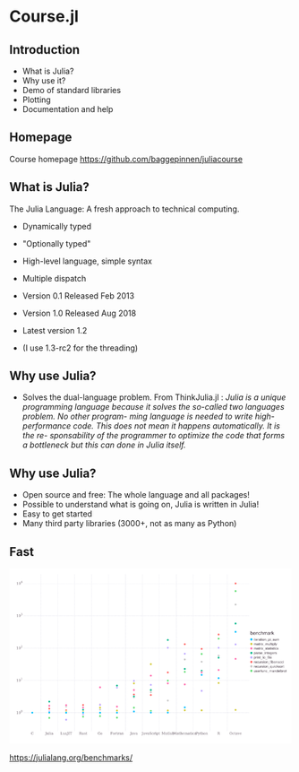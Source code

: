 # Course.jl

## Introduction
- What is Julia?
- Why use it?
- Demo of standard libraries
- Plotting
- Documentation and help

## Homepage
Course homepage
https://github.com/baggepinnen/juliacourse

## What is Julia?
The Julia Language: A fresh approach to technical computing.

- Dynamically typed
- "Optionally typed"
- High-level language, simple syntax
- Multiple dispatch

- Version 0.1 Released Feb 2013
- Version 1.0 Released Aug 2018
- Latest version 1.2
- (I use 1.3-rc2 for the threading)


## Why use Julia?
- Solves the dual-language problem. From ThinkJulia.jl :
*Julia is a unique programming language because it solves
the so-called two languages problem. No other program-
ming language is needed to write high-performance code.
This does not mean it happens automatically. It is the re-
sponsability of the programmer to optimize the code that
forms a bottleneck but this can done in Julia itself.*

## Why use Julia?
- Open source and free: The whole language and all packages!
- Possible to understand what is going on, Julia is written in Julia!
- Easy to get started
- Many third party libraries (3000+, not as many as Python)

## Fast
![window](benchmarks.png)

https://julialang.org/benchmarks/
